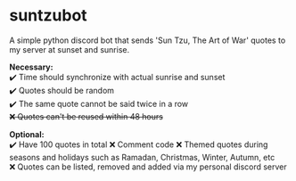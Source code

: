 # suntzubot
A simple python discord bot that sends 'Sun Tzu, The Art of War' quotes to my server at sunset and sunrise.

**Necessary:**\
✔️ Time should synchronize with actual sunrise and sunset\
✔️ Quotes should be random\
✔️ The same quote cannot be said twice in a row\
~~❌ Quotes can't be reused within 48 hours~~

**Optional:**\
✔️ Have 100 quotes in total
❌ Comment code 
❌ Themed quotes during seasons and holidays such as Ramadan, Christmas, Winter, Autumn, etc\
❌ Quotes can be listed, removed and added via my personal discord server
